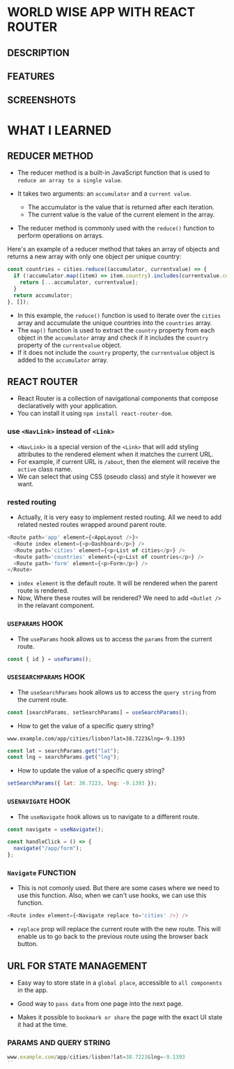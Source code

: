# WORLD WISE APP WITH REACT ROUTER

## DESCRIPTION

## FEATURES

## SCREENSHOTS

# WHAT I LEARNED

## REDUCER METHOD

- The reducer method is a built-in JavaScript function that is used to `reduce an array to a single value`.
- It takes two arguments: an `accumulator` and a `current value`.

  - The accumulator is the value that is returned after each iteration.
  - The current value is the value of the current element in the array.

- The reducer method is commonly used with the `reduce()` function to perform operations on arrays.

Here's an example of a reducer method that takes an array of objects and returns a new array with only one object per unique country:

```js
const countries = cities.reduce((accumulator, currentvalue) => {
  if (!accumulator.map((item) => item.country).includes(currentvalue.country)) {
    return [...accumulator, currentvalue];
  }
  return accumulator;
}, []);
```

- In this example, the `reduce()` function is used to iterate over the `cities` array and accumulate the unique countries into the `countries` array.
- The `map()` function is used to extract the `country` property from each object in the `accumulator` array and check if it includes the `country` property of the `currentvalue` object.
- If it does not include the `country` property, the `currentvalue` object is added to the `accumulator` array.

## REACT ROUTER

- React Router is a collection of navigational components that compose declaratively with your application.
- You can install it using `npm install react-router-dom`.

### use `<NavLink>` instead of `<Link>`

- `<NavLink>` is a special version of the `<Link>` that will add styling attributes to the rendered element when it matches the current URL.
- For example, if current URL is `/about`, then the element will receive the `active` class name.
- We can select that using CSS (pseudo class) and style it however we want.

### rested routing

- Actually, it is very easy to implement rested routing. All we need to add related nested routes wrapped around parent route.

```js
<Route path='app' element={<AppLayout />}>
  <Route index element={<p>Dashboard</p>} />
  <Route path='cities' element={<p>List of cities</p>} />
  <Route path='countries' element={<p>List of countries</p>} />
  <Route path='form' element={<p>Form</p>} />
</Route>
```

- `index element` is the default route. It will be rendered when the parent route is rendered.
- Now, Where these routes will be rendered? We need to add `<Outlet />` in the relavant component.

### `USEPARAMS` HOOK

- The `useParams` hook allows us to access the `params` from the current route.

```js
const { id } = useParams();
```

### `USESEARCHPARAMS` HOOK

- The `useSearchParams` hook allows us to access the `query string` from the current route.

```js
const [searchParams, setSearchParams] = useSearchParams();
```

- How to get the value of a specific query string?

```
www.example.com/app/cities/lisbon?lat=38.7223&lng=-9.1393
```

```js
const lat = searchParams.get("lat");
const lng = searchParams.get("lng");
```

- How to update the value of a specific query string?

```js
setSearchParams({ lat: 38.7223, lng: -9.1393 });
```

### `USENAVIGATE` HOOK

- The `useNavigate` hook allows us to navigate to a different route.

```js
const navigate = useNavigate();

const handleClick = () => {
  navigate("/app/form");
};
```

### `Navigate` FUNCTION

- This is not comonly used. But there are some cases where we need to use this function. Also, when we can't use hooks, we can use this function.

```js
<Route index element={<Navigate replace to='cities' />} />
```

- `replace` prop will replace the current route with the new route. This will enable us to go back to the previous route using the browser back button.

## URL FOR STATE MANAGEMENT

- Easy way to store state in a `global place`, accessible to `all components` in the app.

- Good way to `pass data` from one page into the next page.

- Makes it possible to `bookmark or share` the page with the exact UI state it had at the time.

### PARAMS AND QUERY STRING

```js
www.example.com/app/cities/lisbon?lat=38.7223&lng=-9.1393
``
```
